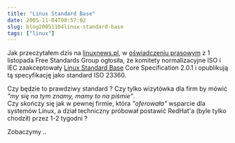 ```yaml
---
title: "Linux Standard Base"
date: 2005-11-04T08:57:02
slug: blog20051104linux-standard-base
tags: ["linux"]
---
```

Jak przeczytałem dzis na <a href="http://linuxnews.pl">linuxnews.pl</a>, 
w <a href="http://www.freestandards.org/news/press.php?id=1&amp;view=full">oświadczeniu prasowym</a> 
z 1 listopada Free Standards Group ogłosiła, że komitety normalizacyjne ISO i IEC zaakceptowały <a href="http://refspecs.freestandards.org/lsb.shtml">Linux Standard Base</a> Core Specification 2.0.1 
i opublikują tą specyfikację jako standard ISO 23360.</em>

Czy będzie to prawdziwy standard ? Czy tylko wizytówka dla firm by mówić <em>"my się na tym znamy, mamy to na piśmie"</em>.<br>Czy skończy się jak w pewnej firmie, która <em>"oferowała"</em> wsparcie dla systemów Linux, a dział techniczny próbował postawić RedHat'a (byle tylko chodził) przez 1-2 tygodni ?

Zobaczymy ..
